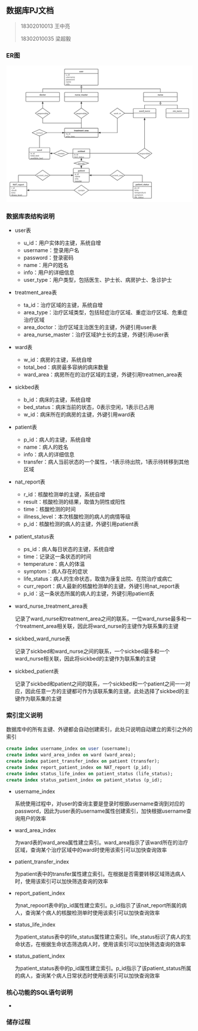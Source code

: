 ## 数据库PJ文档

> 18302010013  王中亮
>
> 18302010035  梁超毅

### ER图

![ER图（实际建立）](ER图（实际建立）.png)



### 数据库表结构说明

- user表

  - u_id：用户实体的主键，系统自增
  - username：登录用户名
  - password：登录密码
  - name：用户的姓名
  - info：用户的详细信息
  - user_type：用户类型，包括医生、护士长、病房护士、急诊护士

- treatment_area表

  - ta_id：治疗区域的主键，系统自增
  - area_type：治疗区域类型，包括轻症治疗区域、重症治疗区域、危重症治疗区域
  - area_doctor：治疗区域主治医生的主键，外键引用user表
  - area_nurse_master：治疗区域护士长的主键，外键引用user表

- ward表

  - w_id：病房的主键，系统自增
  - total_bed：病房最多容纳的病床数量
  - ward_area：病房所在的治疗区域的主键，外键引用treatmen_area表

- sickbed表

  - b_id：病床的主键，系统自增
  - bed_status：病床当前的状态，0表示空闲，1表示已占用
  - w_id：病床所在的病房的主键，外键引用ward表

- patient表

  - p_id：病人的主键，系统自增
  - name：病人的姓名
  - info：病人的详细信息
  - transfer：病人当前状态的一个属性，-1表示待出院，1表示待转移到其他区域

- nat_report表

  - r_id：核酸检测单的主键，系统自增
  - result：核酸检测的结果，取值为阴性或阳性
  - time：核酸检测的时间
  - illness_level：本次核酸检测的病人的病情等级
  - p_id：核酸检测的病人的主键，外键引用patient表

- patient_status表

  - ps_id：病人每日状态的主键，系统自增
  - time：记录这一条状态的时间
  - temperature：病人的体温
  - symptom：病人存在的症状
  - life_status：病人的生命状态，取值为康复出院、在院治疗或病亡
  - curr_report：病人最新的核酸检测单的主键，外键引用nat_report表
  - p_id：这一条状态所属的病人的主键，外键引用patient表

- ward_nurse_treatment_area表

  记录了ward_nurse和treatment_area之间的联系，一位ward_nurse最多和一个treatment_area相关联，因此将ward_nurse的主键作为联系集的主键

- sickbed_ward_nurse表

  记录了sickbed和ward_nurse之间的联系，一个sickbed最多和一个ward_nurse相关联，因此将sickbed的主键作为联系集的主键

- sickbed_patient表

  记录了sickbed和patient之间的联系，一个sickbed和一个patient之间一一对应，因此任意一方的主键都可作为该联系集的主键。此处选择了sickbed的主键作为联系集的主键

### 索引定义说明

数据库中的所有主键、外键都会自动创建索引，此处只说明自动建立的索引之外的索引

```sql
create index username_index on user (username);
create index ward_area_index on ward (ward_area);
create index patient_transfer_index on patient (transfer);
create index report_patient_index on NAT_report (p_id);
create index status_life_index on patient_status (life_status);
create index status_patient_index on patient_status (p_id);
```

- username_index

  系统使用过程中，对user的查询主要是登录时根据username查询到对应的password，因此为user表的username属性创建索引，加快根据username查询用户的效率

- ward_area_index

  为ward表的ward_area属性建立索引。ward_area指示了该ward所在的治疗区域，查询某个治疗区域中的ward时使用该索引可以加快查询效率

- patient_transfer_index

  为patient表中的transfer属性建立索引。在根据是否需要转移区域筛选病人时，使用该索引可以加快筛选查询的效率

- report_patient_index

  为nat_repoort表中的p_id属性建立索引。p_id指示了该nat_report所属的病人，查询某个病人的核酸检测单时使用该索引可以加快查询效率

- status_life_index

  为patient_status表中的life_status属性建立索引。life_status标识了病人的生命状态，在根据生命状态筛选病人时，使用该索引可以加快筛选查询的效率

- status_patient_index

  为patient_status表中的p_id属性建立索引。p_id指示了该patient_status所属的病人，查询某个病人日常状态时使用该索引可以加快查询效率



### 核心功能的SQL语句说明

- 



### 储存过程





